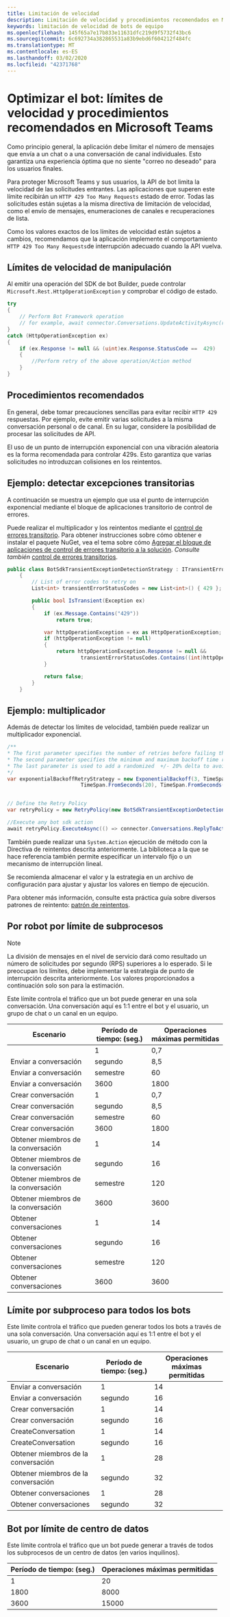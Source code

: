 ```yaml
---
title: Limitación de velocidad
description: Limitación de velocidad y procedimientos recomendados en Microsoft Teams
keywords: limitación de velocidad de bots de equipo
ms.openlocfilehash: 145f65a7e17b833e11631dfc219d9f5732f43bc6
ms.sourcegitcommit: 6c692734a382865531a83b9ebd6f604212f484fc
ms.translationtype: MT
ms.contentlocale: es-ES
ms.lasthandoff: 03/02/2020
ms.locfileid: "42371768"
---
```

# <a name="optimize-your-bot-rate-limiting-and-best-practices-in-microsoft-teams"></a>Optimizar el bot: límites de velocidad y procedimientos recomendados en Microsoft Teams

Como principio general, la aplicación debe limitar el número de mensajes que envía a un chat o a una conversación de canal individuales. Esto garantiza una experiencia óptima que no siente "correo no deseado" para los usuarios finales.

Para proteger Microsoft Teams y sus usuarios, la API de bot limita la velocidad de las solicitudes entrantes. Las aplicaciones que superen este límite recibirán un `HTTP 429 Too Many Requests` estado de error. Todas las solicitudes están sujetas a la misma directiva de limitación de velocidad, como el envío de mensajes, enumeraciones de canales e recuperaciones de lista.

Como los valores exactos de los límites de velocidad están sujetos a cambios, recomendamos que la aplicación implemente el comportamiento `HTTP 429 Too Many Requests`de interrupción adecuado cuando la API vuelva.

## <a name="handling-rate-limits"></a>Límites de velocidad de manipulación

Al emitir una operación del SDK de bot Builder, puede controlar `Microsoft.Rest.HttpOperationException` y comprobar el código de estado.

```csharp
try
{
    // Perform Bot Framework operation
    // for example, await connector.Conversations.UpdateActivityAsync(reply);
}
catch (HttpOperationException ex)
{
    if (ex.Response != null && (uint)ex.Response.StatusCode ==  429)
    {
        //Perform retry of the above operation/Action method
    }
}
```

## <a name="best-practices"></a>Procedimientos recomendados

En general, debe tomar precauciones sencillas para evitar recibir `HTTP 429` respuestas. Por ejemplo, evite emitir varias solicitudes a la misma conversación personal o de canal. En su lugar, considere la posibilidad de procesar las solicitudes de API.

El uso de un punto de interrupción exponencial con una vibración aleatoria es la forma recomendada para controlar 429s. Esto garantiza que varias solicitudes no introduzcan colisiones en los reintentos.

## <a name="example-detecting-transient-exceptions"></a>Ejemplo: detectar excepciones transitorias

A continuación se muestra un ejemplo que usa el punto de interrupción exponencial mediante el bloque de aplicaciones transitorio de control de errores.

Puede realizar el multiplicador y los reintentos mediante el [control de errores transitorio](/previous-versions/msp-n-p/hh675232%28v%3dpandp.10%29). Para obtener instrucciones sobre cómo obtener e instalar el paquete NuGet, vea el tema sobre cómo [Agregar el bloque de aplicaciones de control de errores transitorio a la solución](/previous-versions/msp-n-p/dn440719(v=pandp.60)?redirectedfrom=MSDN). *Consulte también* [control de errores transitorios](/azure/architecture/best-practices/transient-faults).

```csharp
public class BotSdkTransientExceptionDetectionStrategy : ITransientErrorDetectionStrategy
    {
        // List of error codes to retry on
        List<int> transientErrorStatusCodes = new List<int>() { 429 };

        public bool IsTransient(Exception ex)
        {
            if (ex.Message.Contains("429"))
                return true;

            var httpOperationException = ex as HttpOperationException;
            if (httpOperationException != null)
            {
                return httpOperationException.Response != null &&
                        transientErrorStatusCodes.Contains((int)httpOperationException.Response.StatusCode);
            }

            return false;
        }
    }
```

## <a name="example-backoff"></a>Ejemplo: multiplicador

Además de detectar los límites de velocidad, también puede realizar un multiplicador exponencial.

```csharp
/**
* The first parameter specifies the number of retries before failing the operation.
* The second parameter specifies the minimum and maximum backoff time respectively.
* The last parameter is used to add a randomized  +/- 20% delta to avoid numerous clients retrying simultaneously.
*/
var exponentialBackoffRetryStrategy = new ExponentialBackoff(3, TimeSpan.FromSeconds(2),
                        TimeSpan.FromSeconds(20), TimeSpan.FromSeconds(1));


// Define the Retry Policy
var retryPolicy = new RetryPolicy(new BotSdkTransientExceptionDetectionStrategy(), exponentialBackoffRetryStrategy);

//Execute any bot sdk action
await retryPolicy.ExecuteAsync(() => connector.Conversations.ReplyToActivityAsync( (Activity)reply) ).ConfigureAwait(false);
```

También puede realizar una `System.Action` ejecución de método con la Directiva de reintentos descrita anteriormente. La biblioteca a la que se hace referencia también permite especificar un intervalo fijo o un mecanismo de interrupción lineal.

Se recomienda almacenar el valor y la estrategia en un archivo de configuración para ajustar y ajustar los valores en tiempo de ejecución.

Para obtener más información, consulte esta práctica guía sobre diversos patrones de reintento: [patrón de reintentos](/azure/architecture/patterns/retry).

## <a name="per-bot-per-thread-limit"></a>Por robot por límite de subprocesos

>[!NOTE]
>La división de mensajes en el nivel de servicio dará como resultado un número de solicitudes por segundo (RPS) superiores a lo esperado. Si le preocupan los límites, debe implementar la estrategia de punto de interrupción descrita anteriormente. Los valores proporcionados a continuación solo son para la estimación.

Este límite controla el tráfico que un bot puede generar en una sola conversación. Una conversación aquí es 1:1 entre el bot y el usuario, un grupo de chat o un canal en un equipo.

| **Escenario** | **Período de tiempo: (seg.)** | **Operaciones máximas permitidas** |
| --- | --- | --- |
|| 1 | 0,7 |
| Enviar a conversación | segundo | 8,5 |
| Enviar a conversación | semestre | 60 |
| Enviar a conversación | 3600 | 1800 |
| Crear conversación | 1 | 0,7 |
| Crear conversación | segundo | 8,5 |
| Crear conversación | semestre | 60 |
| Crear conversación | 3600 | 1800 |
| Obtener miembros de la conversación| 1 | 14  |
| Obtener miembros de la conversación| segundo | 16  |
| Obtener miembros de la conversación| semestre | 120 |
| Obtener miembros de la conversación| 3600 | 3600 |
| Obtener conversaciones | 1 | 14  |
| Obtener conversaciones | segundo | 16  |
| Obtener conversaciones | semestre | 120 |
| Obtener conversaciones | 3600 | 3600 |

## <a name="per-thread-limit-for-all-bots"></a>Límite por subproceso para todos los bots

Este límite controla el tráfico que pueden generar todos los bots a través de una sola conversación. Una conversación aquí es 1:1 entre el bot y el usuario, un grupo de chat o un canal en un equipo.

| **Escenario** | **Período de tiempo: (seg.)** | **Operaciones máximas permitidas** |
| --- | --- | --- |
| Enviar a conversación | 1 | 14  |
| Enviar a conversación | segundo | 16  |
| Crear conversación | 1 | 14  |
| Crear conversación | segundo | 16  |
| CreateConversation| 1 | 14  |
| CreateConversation| segundo | 16  |
| Obtener miembros de la conversación| 1 | 28 |
| Obtener miembros de la conversación| segundo | 32 |
| Obtener conversaciones | 1 | 28 |
| Obtener conversaciones | segundo | 32 |

## <a name="bot-per-data-center-limit"></a>Bot por límite de centro de datos

Este límite controla el tráfico que un bot puede generar a través de todos los subprocesos de un centro de datos (en varios inquilinos).

|**Período de tiempo: (seg.)** | **Operaciones máximas permitidas** |
| --- | --- |
| 1 | 20 |
| 1800 | 8000 |
| 3600 | 15000 |
